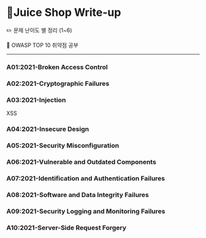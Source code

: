# 🥤Juice Shop Write-up

✏️ 문제 난이도 별 정리 (1~6)

📌 OWASP TOP 10 취약점 공부

---

### A01:2021-Broken Access Control

### A02:2021-Cryptographic Failures

### A03:2021-Injection
XSS

### A04:2021-Insecure Design

### A05:2021-Security Misconfiguration

### A06:2021-Vulnerable and Outdated Components

### A07:2021-Identification and Authentication Failures

### A08:2021-Software and Data Integrity Failures

### A09:2021-Security Logging and Monitoring Failures

### A10:2021-Server-Side Request Forgery
